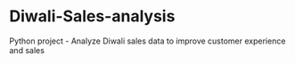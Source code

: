 # Diwali-Sales-analysis
Python project - Analyze Diwali sales data to improve customer experience and sales
